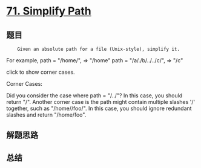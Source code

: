 # [71. Simplify Path](https://leetcode.com/problems/simplify-path/)

## 题目

        Given an absolute path for a file (Unix-style), simplify it.

For example,
path = "/home/", => "/home"
path = "/a/./b/../../c/", => "/c"


click to show corner cases.

Corner Cases:



Did you consider the case where path = "/../"?
In this case, you should return "/".
Another corner case is the path might contain multiple slashes '/' together, such as "/home//foo/".
In this case, you should ignore redundant slashes and return "/home/foo".


      

## 解题思路


## 总结


